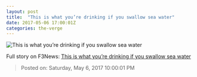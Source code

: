 ```yaml
---
layout: post
title:  "This is what you’re drinking if you swallow sea water"
date: 2017-05-06 17:00:01Z
categories: the-verge
---
```


![This is what you’re drinking if you swallow sea water](https://cdn0.vox-cdn.com/thumbor/vYlQbl0GZuYNgZqXdzXV46XDHbE=/0x53:1024x629/1600x900/cdn0.vox-cdn.com/uploads/chorus_image/image/54653175/sealifeDM0511_1024x681.0.jpg)




Full story on F3News: [This is what you’re drinking if you swallow sea water](http://www.f3nws.com/n/eHXhrE)

> Posted on: Saturday, May 6, 2017 10:00:01 PM
